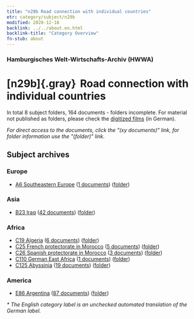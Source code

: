 ```yaml
---
title: "n29b Road connection with individual countries"
etr: category/subject/n29b
modified: 2020-12-18
backlink: ../../about.en.html
backlink-title: "Category Overview"
fn-stub: about
---
```


### Hamburgisches Welt-Wirtschafts-Archiv (HWWA)
# [n29b]{.gray}&#8201; Road connection with individual countries&#160; 





In total 8 subject folders, 164 documents - folders incomplete.
For material not published as folders, please check the [digitized films](/film/h1_sh) (in German).

_For direct access to the documents, click the "(xy documents)" link, for folder information use the "(folder)" link._

## Subject archives



### Europe

- [A6 Southeastern Europe](../../../geo/about.en.html#A6) (<a href="https://dfg-viewer.de/show/?tx_dlf[id]=https://pm20.zbw.eu/mets/sh/1409xx/140900/1455xx/145530/public.mets.en.xml" target="_blank">1 documents</a>) ([folder](http://purl.org/pressemappe20/folder/sh/140900,145530))

### Asia

- [B23 Iraq](../../../geo/about.en.html#B23) (<a href="https://dfg-viewer.de/show/?tx_dlf[id]=https://pm20.zbw.eu/mets/sh/1411xx/141113/1455xx/145530/public.mets.en.xml" target="_blank">42 documents</a>) ([folder](http://purl.org/pressemappe20/folder/sh/141113,145530))

### Africa

- [C19 Algeria](../../../geo/about.en.html#C19) (<a href="https://dfg-viewer.de/show/?tx_dlf[id]=https://pm20.zbw.eu/mets/sh/1413xx/141354/1455xx/145530/public.mets.en.xml" target="_blank">6 documents</a>) ([folder](http://purl.org/pressemappe20/folder/sh/141354,145530))
- [C25 French protectorate in Morocco](../../../geo/about.en.html#C25) (<a href="https://dfg-viewer.de/show/?tx_dlf[id]=https://pm20.zbw.eu/mets/sh/1413xx/141358/1455xx/145530/public.mets.en.xml" target="_blank">5 documents</a>) ([folder](http://purl.org/pressemappe20/folder/sh/141358,145530))
- [C26 Spanish protectorate in Morocco](../../../geo/about.en.html#C26) (<a href="https://dfg-viewer.de/show/?tx_dlf[id]=https://pm20.zbw.eu/mets/sh/1413xx/141359/1455xx/145530/public.mets.en.xml" target="_blank">3 documents</a>) ([folder](http://purl.org/pressemappe20/folder/sh/141359,145530))
- [C110 German East Africa](../../../geo/about.en.html#C110) (<a href="https://dfg-viewer.de/show/?tx_dlf[id]=https://pm20.zbw.eu/mets/sh/1414xx/141471/1455xx/145530/public.mets.en.xml" target="_blank">1 documents</a>) ([folder](http://purl.org/pressemappe20/folder/sh/141471,145530))
- [C125 Abyssinia](../../../geo/about.en.html#C125) (<a href="https://dfg-viewer.de/show/?tx_dlf[id]=https://pm20.zbw.eu/mets/sh/1414xx/141482/1455xx/145530/public.mets.en.xml" target="_blank">19 documents</a>) ([folder](http://purl.org/pressemappe20/folder/sh/141482,145530))

### America

- [E86 Argentina](../../../geo/about.en.html#E86) (<a href="https://dfg-viewer.de/show/?tx_dlf[id]=https://pm20.zbw.eu/mets/sh/1416xx/141692/1455xx/145530/public.mets.en.xml" target="_blank">87 documents</a>) ([folder](http://purl.org/pressemappe20/folder/sh/141692,145530))


_* The English category label is an unchecked automated translation of the German label._

